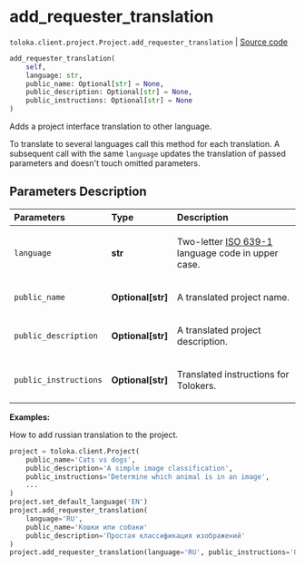 # add_requester_translation
`toloka.client.project.Project.add_requester_translation` | [Source code](https://github.com/Toloka/toloka-kit/blob/v1.2.2/src/client/project/__init__.py#L209)

```python
add_requester_translation(
    self,
    language: str,
    public_name: Optional[str] = None,
    public_description: Optional[str] = None,
    public_instructions: Optional[str] = None
)
```

Adds a project interface translation to other language.


To translate to several languages call this method for each translation.
A subsequent call with the same `language` updates the translation of passed parameters and doesn't touch omitted parameters.

## Parameters Description

| Parameters | Type | Description |
| :----------| :----| :-----------|
`language`|**str**|<p>Two-letter [ISO 639-1](https://en.wikipedia.org/wiki/List_of_ISO_639-1_codes) language code in upper case.</p>
`public_name`|**Optional\[str\]**|<p>A translated project name.</p>
`public_description`|**Optional\[str\]**|<p>A translated project description.</p>
`public_instructions`|**Optional\[str\]**|<p>Translated instructions for Tolokers.</p>

**Examples:**

How to add russian translation to the project.

```python
project = toloka.client.Project(
    public_name='Cats vs dogs',
    public_description='A simple image classification',
    public_instructions='Determine which animal is in an image',
    ...
)
project.set_default_language('EN')
project.add_requester_translation(
    language='RU',
    public_name='Кошки или собаки'
    public_description='Простая классификация изображений'
)
project.add_requester_translation(language='RU', public_instructions='Определите, какое животное изображено')
```
